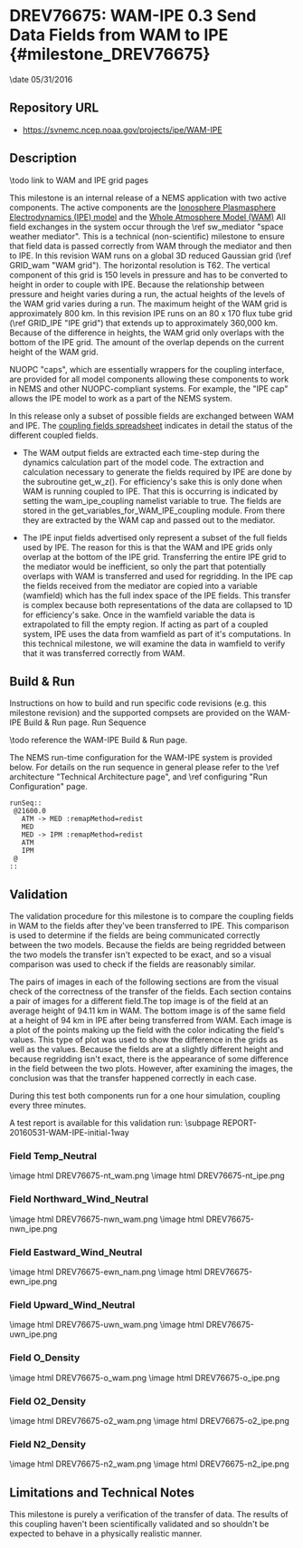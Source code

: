 DREV76675: WAM-IPE 0.3 Send Data Fields from WAM to IPE {#milestone_DREV76675}
=======================================================

\date 05/31/2016

Repository URL
--------------

 * https://svnemc.ncep.noaa.gov/projects/ipe/WAM-IPE

Description
-----------

\todo link to WAM and IPE grid pages

This milestone is an internal release of a NEMS application with two
active components. The active components are the
[Ionosphere Plasmasphere Electrodynamics (IPE) model](https://esgf.esrl.noaa.gov/projects/wam_ipe/IPE)
and the
[Whole Atmosphere Model (WAM)](https://esgf.esrl.noaa.gov/projects/wam_ipe/WAM)
All field exchanges in the system occur through the
\ref sw_mediator "space weather mediator".
This is a technical (non-scientific) milestone
to ensure that field data is passed correctly from WAM through the
mediator and then to IPE. In this revision WAM runs on a global 3D
reduced Gaussian grid (\ref GRID_wam "WAM grid"). The horizontal resolution is
T62. The vertical component of this grid is 150 levels in pressure and
has to be converted to height in order to couple with IPE. Because the
relationship between pressure and height varies during a run, the
actual heights of the levels of the WAM grid varies during a run. The
maximum height of the WAM grid is approximately 800 km.  In this
revision IPE runs on an 80 x 170 flux tube grid (\ref GRID_IPE "IPE grid")
that extends up to approximately 360,000 km. Because of the
difference in heights, the WAM grid only overlaps with the bottom of
the IPE grid. The amount of the overlap depends on the current height
of the WAM grid.

NUOPC "caps", which are essentially wrappers for the coupling
interface, are provided for all model components allowing these
components to work in NEMS and other NUOPC-compliant systems. For
example, the "IPE cap" allows the IPE model to work as a part of the
NEMS system.

In this release only a subset of possible fields are exchanged between
WAM and IPE. The
[coupling fields spreadsheet](https://docs.google.com/a/noaa.gov/spreadsheets/d/1eA9134T3NSvxPKLsZ-Ryth7_fsAU5FjmgAseApov9eY/pubhtml)
indicates in detail the status of the different coupled fields.

* The WAM output fields are extracted each time-step during the
  dynamics calculation part of the model code. The extraction and
  calculation necessary to generate the fields required by IPE are
  done by the subroutine get_w_z(). For efficiency's sake this is only
  done when WAM is running coupled to IPE. That this is occurring is
  indicated by setting the wam_ipe_coupling namelist variable to
  true. The fields are stored in the
  get_variables_for_WAM_IPE_coupling module. From there they are
  extracted by the WAM cap and passed out to the mediator.

* The IPE input fields advertised only represent a subset of the full
  fields used by IPE. The reason for this is that the WAM and IPE
  grids only overlap at the bottom of the IPE grid. Transferring the
  entire IPE grid to the mediator would be inefficient, so only the
  part that potentially overlaps with WAM is transferred and used for
  regridding. In the IPE cap the fields received from the mediator are
  copied into a variable (wamfield) which has the full index space of
  the IPE fields. This transfer is complex because both
  representations of the data are collapsed to 1D for efficiency's
  sake. Once in the wamfield variable the data is extrapolated to fill
  the empty region. If acting as part of a coupled system, IPE uses
  the data from wamfield as part of it's computations. In this
  technical milestone, we will examine the data in wamfield to verify
  that it was transferred correctly from WAM.

Build & Run
-----------

Instructions on how to build and run specific code revisions
(e.g. this milestone revision) and the supported compsets are provided
on the WAM-IPE Build & Run page.  Run Sequence

\todo reference the WAM-IPE Build & Run page.

The NEMS run-time configuration for the WAM-IPE system is provided below.  For details on the run sequence in general please refer to the 
\ref architecture "Technical Architecture page",
and
\ref configuring "Run Configuration"
page.

    runSeq::
     @21600.0
       ATM -> MED :remapMethod=redist
       MED
       MED -> IPM :remapMethod=redist
       ATM
       IPM
     @
    ::

Validation
----------

The validation procedure for this milestone is to compare the coupling
fields in WAM to the fields after they've been transferred to
IPE. This comparison is used to determine if the fields are being
communicated correctly between the two models.  Because the fields are
being regridded between the two models the transfer isn't expected to
be exact, and so a visual comparison was used to check if the fields
are reasonably similar.

The pairs of images in each of the following sections are from the
visual check of the correctness of the transfer of the fields. Each
section contains a pair of images for a different field.The top image
is of the field at an average height of 94.11 km in WAM. The bottom
image is of the same field at a height of 94 km in IPE after being
transferred from WAM.  Each image is a plot of the points making up
the field with the color indicating the field's values. This type of
plot was used to show the difference in the grids as well as the
values. Because the fields are at a slightly different height and
because regridding isn't exact, there is the appearance of some
difference in the field between the two plots. However, after
examining the images, the conclusion was that the transfer happened
correctly in each case.

During this test both components run for a one hour simulation,
coupling every three minutes.

A test report is available for this validation run: 
\subpage REPORT-20160531-WAM-IPE-initial-1way

### Field Temp_Neutral

\image html DREV76675-nt_wam.png
\image html DREV76675-nt_ipe.png

### Field Northward_Wind_Neutral

\image html DREV76675-nwn_wam.png
\image html DREV76675-nwn_ipe.png

### Field Eastward_Wind_Neutral

\image html DREV76675-ewn_nam.png
\image html DREV76675-ewn_ipe.png

### Field Upward_Wind_Neutral

\image html DREV76675-uwn_wam.png
\image html DREV76675-uwn_ipe.png

### Field O_Density

\image html DREV76675-o_wam.png
\image html DREV76675-o_ipe.png
 
### Field O2_Density

\image html DREV76675-o2_wam.png
\image html DREV76675-o2_ipe.png

### Field N2_Density

\image html DREV76675-n2_wam.png
\image html DREV76675-n2_ipe.png

Limitations and Technical Notes
-------------------------------

This milestone is purely a verification of the transfer of data. The
results of this coupling haven't been scientifically validated and so
shouldn't be expected to behave in a physically realistic manner.